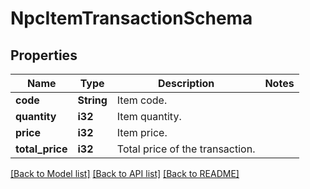# NpcItemTransactionSchema

## Properties

Name | Type | Description | Notes
------------ | ------------- | ------------- | -------------
**code** | **String** | Item code. | 
**quantity** | **i32** | Item quantity. | 
**price** | **i32** | Item price. | 
**total_price** | **i32** | Total price of the transaction. | 

[[Back to Model list]](../README.md#documentation-for-models) [[Back to API list]](../README.md#documentation-for-api-endpoints) [[Back to README]](../README.md)


